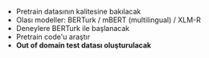 - Pretrain datasının kalitesine bakılacak
- Olası modeller: BERTurk / mBERT (multilingual) / XLM-R
- Deneylere BERTurk ile başlanacak
- Pretrain code'u araştır
- **Out of domain test datası oluşturulacak**